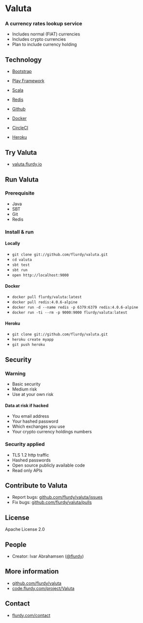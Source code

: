 # Valuta

### A currency rates lookup service

* Includes normal (FIAT) currencies
* Includes crypto currencies
* Plan to include currency holding


## Technology

* [Bootstrap](http://getbootstrap.com)
* [Play Framework](https://playframework.com)
* [Scala](http://scala-lang.org)
* [Redis](https://redis.io)


* [Github](https://github.com)
* [Docker](https://docker.com)
* [CircleCI](https://circleci.com)
* [Heroku](https://heroku.com)

## Try Valuta

* [valuta.flurdy.io](https://valuta.flurdy.io)

## Run Valuta

### Prerequisite

* Java
* SBT
* Git
* Redis

### Install & run
#### Locally

* `git clone git://github.com/flurdy/valuta.git`
* `cd valuta`
* `sbt test`
* `sbt run`
* `open http://localhost:9000`

#### Docker

* `docker pull flurdy/valuta:latest`
* `docker pull redis:4.0.6-alpine`
* `docker run -d --name redis -p 6379:6379 redis:4.0.6-alpine`
* `docker run -ti --rm -p 9000:9000 flurdy/valuta:latest`

#### Heroku

* `git clone git://github.com/flurdy/valuta.git`
* `heroku create myapp`
* `git push heroku`


## Security

### Warning

* Basic security
* Medium risk
* Use at your own risk

#### Data at risk if hacked
* You email address
* Your hashed password
* Which exchanges you use
* Your crypto currency holdings numbers

### Security applied

* TLS 1.2 http traffic
* Hashed passwords
* Open source publicly available code
* Read only APIs

## Contribute to Valuta

* Report bugs: [github.com/flurdy/valuta/issues](https://github.com/flurdy/valuta/issues)
* Fix bugs: [github.com/flurdy/valuta/pulls](https://github.com/flurdy/valuta/pulls)


## License

Apache License 2.0

## People

* Creator: Ivar Abrahamsen ([@flurdy](https://twitter.com/flurdy))

## More information

* [github.com/flurdy/valuta](https://github.com/flurdy/valuta)
* [code.flurdy.com/project/Valuta](https://code.flurdy.com/project/Valuta)

## Contact

* [flurdy.com/contact](https://flurdy.com/contact)
